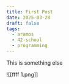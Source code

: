 ```yaml
---
title: First Post
date: 2025-03-28
draft: false
tags:
  - aramos
  - 42-school
  - programming
---
```

This is something else

![[ffff 1.png]]